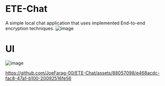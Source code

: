 # ETE-Chat
A simple local chat application that uses implemented End-to-end encryption techniques.
![image](https://github.com/JoeFarag-00/ETE-Chat/assets/88057098/bb14803b-fe25-4bc1-a3fc-69a26b95424c)

# UI
![image](https://github.com/JoeFarag-00/ETE-Chat/assets/88057098/e404016a-0e76-4384-87c6-913a82c1a12a)

https://github.com/JoeFarag-00/ETE-Chat/assets/88057098/e468acdc-fac8-47a1-b100-20092516fe56

